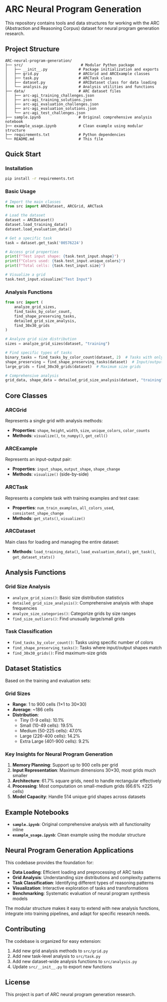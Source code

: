 # ARC Neural Program Generation

This repository contains tools and data structures for working with the ARC (Abstraction and Reasoning Corpus) dataset for neural program generation research.

## Project Structure

```
ARC-neural-program-generation/
├── src/                          # Modular Python package
│   ├── __init__.py              # Package initialization and exports
│   ├── grid.py                  # ARCGrid and ARCExample classes
│   ├── task.py                  # ARCTask class
│   ├── dataset.py               # ARCDataset class for data loading
│   └── analysis.py              # Analysis utilities and functions
├── data/                        # ARC dataset files
│   ├── arc-agi_training_challenges.json
│   ├── arc-agi_training_solutions.json
│   ├── arc-agi_evaluation_challenges.json
│   ├── arc-agi_evaluation_solutions.json
│   └── arc-agi_test_challenges.json
├── sample.ipynb                 # Original comprehensive analysis notebook
├── example_usage.ipynb          # Clean example using modular structure
├── requirements.txt             # Python dependencies
└── README.md                    # This file
```

## Quick Start

### Installation

   ```bash
   pip install -r requirements.txt
   ```

### Basic Usage

```python
# Import the main classes
from src import ARCDataset, ARCGrid, ARCTask

# Load the dataset
dataset = ARCDataset()
dataset.load_training_data()
dataset.load_evaluation_data()

# Get a specific task
task = dataset.get_task('00576224')

# Access grid properties
print(f"Test input shape: {task.test_input.shape}")
print(f"Colors used: {task.test_input.unique_colors}")
print(f"Total cells: {task.test_input.size}")

# Visualize a grid
task.test_input.visualize("Test Input")
```

### Analysis Functions

```python
from src import (
    analyze_grid_sizes,
    find_tasks_by_color_count,
    find_shape_preserving_tasks,
    detailed_grid_size_analysis,
    find_30x30_grids
)

# Analyze grid size distribution
sizes = analyze_grid_sizes(dataset, "training")

# Find specific types of tasks
binary_tasks = find_tasks_by_color_count(dataset, 2)  # Tasks with only 2 colors
shape_preserving = find_shape_preserving_tasks(dataset)  # Input/output same size
large_grids = find_30x30_grids(dataset)  # Maximum size grids

# Comprehensive analysis
grid_data, shape_data = detailed_grid_size_analysis(dataset, "training")
```

## Core Classes

### ARCGrid
Represents a single grid with analysis methods:
- **Properties**: `shape`, `height`, `width`, `size`, `unique_colors`, `color_counts`
- **Methods**: `visualize()`, `to_numpy()`, `get_cell()`

### ARCExample  
Represents an input-output pair:
- **Properties**: `input_shape`, `output_shape`, `shape_change`
- **Methods**: `visualize()` (side-by-side)

### ARCTask
Represents a complete task with training examples and test case:
- **Properties**: `num_train_examples`, `all_colors_used`, `consistent_shape_change`
- **Methods**: `get_stats()`, `visualize()`

### ARCDataset
Main class for loading and managing the entire dataset:
- **Methods**: `load_training_data()`, `load_evaluation_data()`, `get_task()`, `get_dataset_stats()`

## Analysis Functions

### Grid Size Analysis
- `analyze_grid_sizes()`: Basic size distribution statistics
- `detailed_grid_size_analysis()`: Comprehensive analysis with shape frequencies
- `analyze_size_categories()`: Categorize grids by size ranges
- `find_size_outliers()`: Find unusually large/small grids

### Task Classification
- `find_tasks_by_color_count()`: Tasks using specific number of colors
- `find_shape_preserving_tasks()`: Tasks where input/output shapes match
- `find_30x30_grids()`: Find maximum-size grids

## Dataset Statistics

Based on the training and evaluation sets:

### Grid Sizes
- **Range**: 1 to 900 cells (1×1 to 30×30)
- **Average**: ~186 cells
- **Distribution**:
  - Tiny (1-9 cells): 10.1%
  - Small (10-49 cells): 19.5% 
  - Medium (50-225 cells): 47.0%
  - Large (226-400 cells): 14.2%
  - Extra Large (401-900 cells): 9.2%

### Key Insights for Neural Program Generation
1. **Memory Planning**: Support up to 900 cells per grid
2. **Input Representation**: Maximum dimensions 30×30, most grids much smaller
3. **Architecture**: 61.7% square grids, need to handle rectangular effectively
4. **Processing**: Most computation on small-medium grids (66.6% ≤225 cells)
5. **Model Capacity**: Handle 514 unique grid shapes across datasets

## Example Notebooks

- **`sample.ipynb`**: Original comprehensive analysis with all functionality inline
- **`example_usage.ipynb`**: Clean example using the modular structure

## Neural Program Generation Applications

This codebase provides the foundation for:
- **Data Loading**: Efficient loading and preprocessing of ARC tasks
- **Grid Analysis**: Understanding size distributions and complexity patterns  
- **Task Classification**: Identifying different types of reasoning patterns
- **Visualization**: Interactive exploration of tasks and transformations
- **Benchmarking**: Systematic evaluation of neural program synthesis models

The modular structure makes it easy to extend with new analysis functions, integrate into training pipelines, and adapt for specific research needs.

## Contributing

The codebase is organized for easy extension:
1. Add new grid analysis methods to `src/grid.py`
2. Add new task-level analysis to `src/task.py` 
3. Add new dataset-wide analysis functions to `src/analysis.py`
4. Update `src/__init__.py` to export new functions

## License

This project is part of ARC neural program generation research.